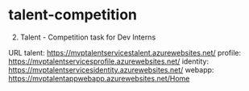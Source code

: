 # talent-competition
2. Talent - Competition task for Dev Interns

URL
talent: https://mvptalentservicestalent.azurewebsites.net/
profile: https://mvptalentservicesprofile.azurewebsites.net/
identity: https://mvptalentservicesidentity.azurewebsites.net/
webapp: https://mvptalentappwebapp.azurewebsites.net/Home
